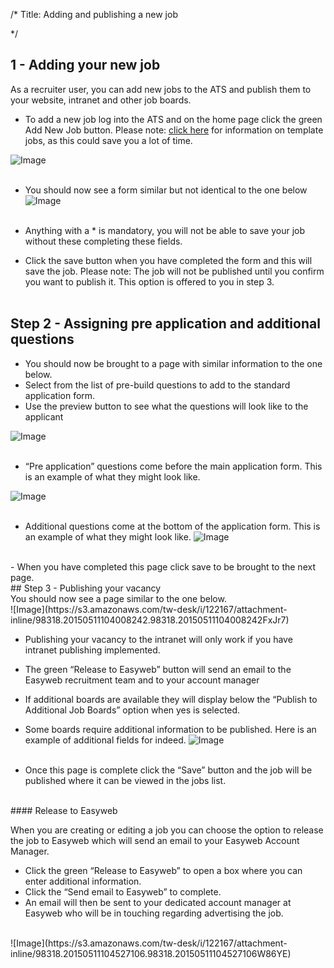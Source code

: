 /*
Title: Adding and publishing a new job

*/
## 1 - Adding your new job

As a recruiter user, you can add new jobs to the ATS and publish them to your website, intranet and other job boards.  
  

- To add a new job log into the ATS and on the home page click the green Add New Job button.
Please note: [click here](https://easywebrecruitment.teamwork.com/jobs/creating-template-jobs) for information on template jobs, as this could save you a lot of time.  
  
![Image](https://s3.amazonaws.com/tw-desk/i/122167/attachment-inline/80110.20150430142009570.80110.20150430142009570NVAo9)  
  <br>

- You should now see a form similar but not identical to the one below
![Image](https://s3.amazonaws.com/tw-desk/i/122167/attachment-inline/80110.20150430142045106.80110.20150430142045106QZnd6)  
  <br>

- Anything with a * is mandatory, you will not be able to save your job without these completing these fields.
- Click the save button when you have completed the form and this will save the job.
Please note: The job will not be published until you confirm you want to publish it. This option is offered to you in step 3.  
  <br>

## Step 2 - Assigning pre application and additional questions

- You should now be brought to a page with similar information to the one below.
- Select from the list of pre-build questions to add to the standard application form.
- Use the preview button to see what the questions will look like to the applicant

![Image](https://s3.amazonaws.com/tw-desk/i/122167/attachment-inline/80110.20150430142137505.80110.20150430142137505uLsZA)  
  <br>

- “Pre application” questions come before the main application form. This is an example of what they might look like.
  
![Image](https://s3.amazonaws.com/tw-desk/i/122167/attachment-inline/80110.20150430142153086.80110.20150430142153086yVRqq)  
  <br>

- Additional questions come at the bottom of the application form. This is an example of what they might look like.
![Image](https://s3.amazonaws.com/tw-desk/i/122167/attachment-inline/98318.20150511103740265.98318.20150511103740265uRecW)  
  
<br>
- When you have completed this page click save to be brought to the next page.
<br>
## Step 3 - Publishing your vacancy
<br>
You should now see a page similar to the one below.  
  <br>
![Image](https://s3.amazonaws.com/tw-desk/i/122167/attachment-inline/98318.20150511104008242.98318.20150511104008242FxJr7)  
  <br>

- Publishing your vacancy to the intranet will only work if you have intranet publishing implemented.
- The green “Release to Easyweb” button will send an email to the Easyweb recruitment team and to your account manager
- If additional boards are available they will display below the “Publish to Additional Job Boards” option when yes is selected.

- Some boards require additional information to be published. Here is an example of additional fields for indeed.
![Image](https://s3.amazonaws.com/tw-desk/i/122167/attachment-inline/98318.20150511104210995.98318.20150511104210995vvVUb)  
  <br>

- Once this page is complete click the “Save” button and the job will be published where it can be viewed in the jobs list.
<br>
#### Release to Easyweb

When you are creating or editing a job you can choose the option to release the job to Easyweb which will send an email to your Easyweb Account Manager.  

- Click the green “Release to Easyweb” to open a box where you can enter additional information.
- Click the “Send email to Easyweb” to complete.
- An email will then be sent to your dedicated account manager at Easyweb who will be in touching regarding advertising the job.
<br>
![Image](https://s3.amazonaws.com/tw-desk/i/122167/attachment-inline/98318.20150511104527106.98318.20150511104527106W86YE)